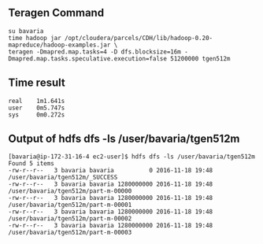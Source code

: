 ## Teragen Command
    su bavaria
    time hadoop jar /opt/cloudera/parcels/CDH/lib/hadoop-0.20-mapreduce/hadoop-examples.jar \
    teragen -Dmapred.map.tasks=4 -D dfs.blocksize=16m -Dmapred.map.tasks.speculative.execution=false 51200000 tgen512m
    
## Time result
    real    1m1.641s
    user    0m5.747s
    sys     0m0.272s

## Output of hdfs dfs -ls /user/bavaria/tgen512m
    [bavaria@ip-172-31-16-4 ec2-user]$ hdfs dfs -ls /user/bavaria/tgen512m
    Found 5 items
    -rw-r--r--   3 bavaria bavaria          0 2016-11-18 19:48 /user/bavaria/tgen512m/_SUCCESS
    -rw-r--r--   3 bavaria bavaria 1280000000 2016-11-18 19:48 /user/bavaria/tgen512m/part-m-00000
    -rw-r--r--   3 bavaria bavaria 1280000000 2016-11-18 19:48 /user/bavaria/tgen512m/part-m-00001
    -rw-r--r--   3 bavaria bavaria 1280000000 2016-11-18 19:48 /user/bavaria/tgen512m/part-m-00002
    -rw-r--r--   3 bavaria bavaria 1280000000 2016-11-18 19:48 /user/bavaria/tgen512m/part-m-00003
